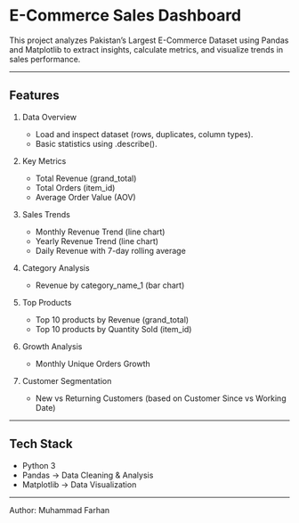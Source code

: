 # E-Commerce Sales Dashboard

This project analyzes Pakistan’s Largest E-Commerce Dataset using Pandas and Matplotlib to extract insights, calculate metrics, and visualize trends in sales performance.

---

## Features

1. Data Overview
   - Load and inspect dataset (rows, duplicates, column types).
   - Basic statistics using .describe().

2. Key Metrics
   - Total Revenue (grand_total)
   - Total Orders (item_id)
   - Average Order Value (AOV)

3. Sales Trends
   - Monthly Revenue Trend (line chart)
   - Yearly Revenue Trend (line chart)
   - Daily Revenue with 7-day rolling average

4. Category Analysis
   - Revenue by category_name_1 (bar chart)

5. Top Products
   - Top 10 products by Revenue (grand_total)
   - Top 10 products by Quantity Sold (item_id)

6. Growth Analysis
   - Monthly Unique Orders Growth

7. Customer Segmentation
   - New vs Returning Customers (based on Customer Since vs Working Date)

---

## Tech Stack

- Python 3
- Pandas → Data Cleaning & Analysis
- Matplotlib → Data Visualization

---

Author: Muhammad Farhan
